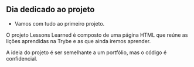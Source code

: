 ## Dia dedicado ao projeto

* Vamos com tudo ao primeiro projeto.

O projeto Lessons Learned é composto de uma página HTML que reúne as lições aprendidas na Trybe e as que ainda iremos aprender.

A ideia do projeto é ser semelhante a um portfólio, mas o código é confidencial.